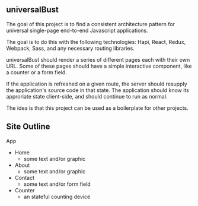 ## universalBust

The goal of this project is to find a consistent architecture pattern for universal single-page end-to-end Javascript applications.

The goal is to do this with the following technologies: Hapi, React, Redux, Webpack, Sass, and any necessary routing libraries.

universalBust should render a series of different pages each with their own URL. Some of these pages should have a simple interactive component, like a counter or a form field.

If the application is refreshed on a given route, the server should resupply the application's source code in that state. The application should know its approriate state client-side, and should continue to run as normal.

The idea is that this project can be used as a boilerplate for other projects.

## Site Outline

App
  - Home
    - some text and/or graphic
  - About
    - some text and/or graphic
  - Contact
    - some text and/or form field
  - Counter
    - an stateful counting device